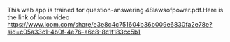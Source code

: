 This web app is trained for question-answering 48lawsofpower.pdf.Here is the link of loom video https://www.loom.com/share/e3e8c4c751604b36b009e6830fa2e78e?sid=c05a33c1-4b0f-4e76-a6c8-8c1f183cc5b1
